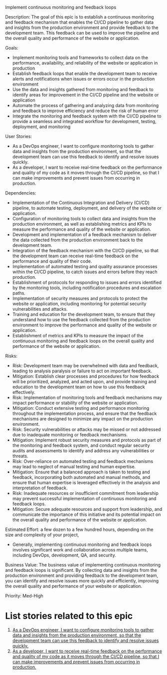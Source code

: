 Implement continuous monitoring and feedback loops

Description: The goal of this epic is to establish a continuous monitoring and feedback mechanism that enables the CI/CD pipeline to gather data and insights from the production environment and provide feedback to the development team. This feedback can be used to improve the pipeline and the overall quality and performance of the website or application.

Goals:
* Implement monitoring tools and frameworks to collect data on the performance, availability, and reliability of the website or application in production
* Establish feedback loops that enable the development team to receive alerts and notifications when issues or errors occur in the production environment
* Use the data and insights gathered from monitoring and feedback to identify areas for improvement in the CI/CD pipeline and the website or application
* Automate the process of gathering and analyzing data from monitoring and feedback to improve efficiency and reduce the risk of human error
* Integrate the monitoring and feedback system with the CI/CD pipeline to provide a seamless and integrated workflow for development, testing, deployment, and monitoring

User Stories:
* As a DevOps engineer, I want to configure monitoring tools to gather data and insights from the production environment, so that the development team can use this feedback to identify and resolve issues quickly.
* As a developer, I want to receive real-time feedback on the performance and quality of my code as it moves through the CI/CD pipeline, so that I can make improvements and prevent issues from occurring in production.

Dependencies:
* Implementation of the Continuous Integration and Delivery (CI/CD) pipeline, to automate testing, deployment, and delivery of the website or application.
* Configuration of monitoring tools to collect data and insights from the production environment, as well as establishing metrics and KPIs to measure the performance and quality of the website or application.
* Development and implementation of a feedback mechanism to deliver the data collected from the production environment back to the development team.
* Integration of the feedback mechanism with the CI/CD pipeline, so that the development team can receive real-time feedback on the performance and quality of their code.
* Implementation of automated testing and quality assurance processes within the CI/CD pipeline, to catch issues and errors before they reach production.
* Establishment of protocols for responding to issues and errors identified by the monitoring tools, including notification procedures and escalation paths.
* Implementation of security measures and protocols to protect the website or application, including monitoring for potential security vulnerabilities and attacks.
* Training and education for the development team, to ensure that they understand how to use the feedback collected from the production environment to improve the performance and quality of the website or application.
* Establishment of metrics and KPIs to measure the impact of the continuous monitoring and feedback loops on the overall quality and performance of the website or application.

Risks:
* Risk: Development team may be overwhelmed with data and feedback, leading to analysis paralysis or failure to act on important feedback.
* Mitigation: Establish clear processes and procedures for how feedback will be prioritized, analyzed, and acted upon, and provide training and education to the development team on how to use this feedback effectively.
* Risk: Implementation of monitoring tools and feedback mechanisms may impact performance or stability of the website or application.
* Mitigation: Conduct extensive testing and performance monitoring throughout the implementation process, and ensure that the feedback mechanisms are designed to minimize any impact on the production environment.
* Risk: Security vulnerabilities or attacks may be missed or not addressed due to inadequate monitoring or feedback mechanisms.
* Mitigation: Implement robust security measures and protocols as part of the monitoring and feedback system, and conduct regular security audits and assessments to identify and address any vulnerabilities or threats.
* Risk: Over-reliance on automated testing and feedback mechanisms may lead to neglect of manual testing and human expertise.
* Mitigation: Ensure that a balanced approach is taken to testing and feedback, incorporating both automated and manual methods, and ensure that human expertise is leveraged effectively in the analysis and interpretation of feedback.
* Risk: Inadequate resources or insufficient commitment from leadership may prevent successful implementation of continuous monitoring and feedback loops.
* Mitigation: Secure adequate resources and support from leadership, and communicate the importance of this initiative and its potential impact on the overall quality and performance of the website or application.

Estimated Effort: a few dozen to a few hundred hours, depending on the size and complexity of your project,
* Generally, implementing continuous monitoring and feedback loops involves significant work and collaboration across multiple teams, including DevOps, development, QA, and security.

Business Value: The business value of implementing continuous monitoring and feedback loops is significant. By collecting data and insights from the production environment and providing feedback to the development team, you can identify and resolve issues more quickly and efficiently, improving the overall quality and performance of your website or application. 

Priority: Med-High

# List stories related to this epic
1. [As a DevOps engineer, I want to configure monitoring tools to gather data and insights from the production environment, so that the development team can use this feedback to identify and resolve issues quickly.](/documentation/templates/theme/initiatives/epics/stories/story_template.md)
2. [As a developer, I want to receive real-time feedback on the performance and quality of my code as it moves through the CI/CD pipeline, so that I can make improvements and prevent issues from occurring in production.]()
